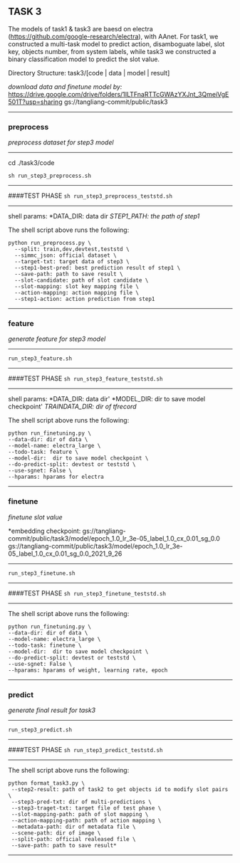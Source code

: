
## TASK 3
The models of task1 & task3 are baesd on electra (https://github.com/google-research/electra), with AAnet. For task1, we constructed a multi-task model to predict action, disamboguate label, slot key, objects number, from system labels, while task3 we constructed a binary classification model to predict the slot value.

Directory Structure: task3/[code | data | model | result]

*download data and finetune model by:*
https://drive.google.com/drive/folders/1ILTFnaRTTcGWAzYXJnt_3QmeiVgE501T?usp=sharing
gs://tangliang-commit/public/task3
***
### preprocess
*preprocess dataset for step3 model*
***

cd ./task3/code

`sh run_step3_preprocess.sh`
***
####TEST PHASE
`sh run_step3_preprocess_teststd.sh`
***

shell params:
*DATA_DIR: data dir
*STEP1_PATH: the path of step1*

The shell script above runs the following:
```
python run_preprocess.py \
  --split: train,dev,devtest,teststd \
  --simmc_json: official dataset \
  --target-txt: target data of step3 \
  --step1-best-pred: best prediction result of step1 \
  --save-path: path to save result \
  --slot-candidate: path of slot candidate \
  --slot-mapping: slot key mapping file \
  --action-mapping: action mapping file \
  --step1-action: action prediction from step1
  ```

***

### feature
*generate feature for step3 model*
***
`run_step3_feature.sh`
***
####TEST PHASE
`sh run_step3_feature_teststd.sh`
***

shell params:
*DATA_DIR: data dir'
*MODEL_DIR: dir to save model checkpoint'
*TRAINDATA_DIR: dir of tfrecord*

The shell script above runs the following:
```
python run_finetuning.py \
--data-dir: dir of data \
--model-name: electra_large \
--todo-task: feature \
--model-dir:  dir to save model checkpoint \
--do-predict-split: devtest or teststd \
--use-sgnet: False \
--hparams: hparams for electra
```
***

### finetune
*finetune slot value*

*embedding checkpoint:
gs://tangliang-commit/public/task3/model/epoch_1.0_lr_3e-05_label_1.0_cx_0.01_sg_0.0
gs://tangliang-commit/public/task3/model/epoch_1.0_lr_3e-05_label_1.0_cx_0.01_sg_0.0_2021_9_26
***

`run_step3_finetune.sh`
***
####TEST PHASE
`sh run_step3_finetune_teststd.sh`
***

The shell script above runs the following:
```
python run_finetuning.py \
--data-dir: dir of data \
--model-name: electra_large \
--todo-task: finetune \
--model-dir:  dir to save model checkpoint \
--do-predict-split: devtest or teststd \
--use-sgnet: False \
--hparams: hparams of weight, learning rate, epoch
```

***
### predict
*generate final result for task3*
***

`run_step3_predict.sh`
***
####TEST PHASE
`sh run_step3_predict_teststd.sh`
***


The shell script above runs the following:

```
python format_task3.py \
 --step2-result: path of task2 to get objects id to modify slot pairs \
 --step3-pred-txt: dir of multi-predictions \
 --step3-traget-txt: target file of test phase \
 --slot-mapping-path: path of slot mapping \
 --action-mapping-path: path of action mapping \
 --metadata-path: dir of metadata file \
 --scene-path: dir of image \
 --split-path: official realeased file \
 --save-path: path to save result*
 ```
***


